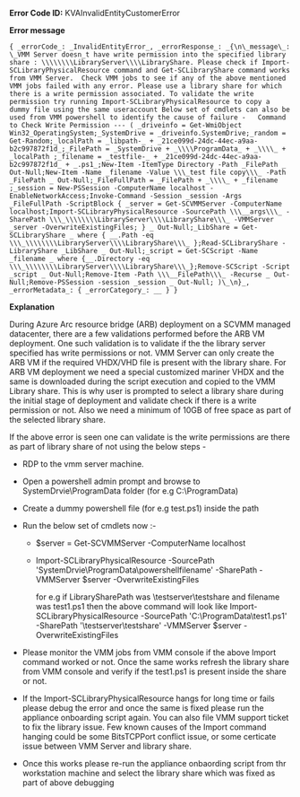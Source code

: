 **Error Code ID:** KVAInvalidEntityCustomerError

**Error message**
  
    { _errorCode_: _InvalidEntityError_, _errorResponse_: _{\n\_message\_: \_VMM Server doesn_t have write permission into the specified library share : \\\\\\\\LibraryServer\\\\LibraryShare. Please check if Import-SCLibraryPhysicalResource command and Get-SCLibraryShare command works from VMM Server.  Check VMM jobs to see if any of the above mentioned VMM jobs failed with any error. Please use a library share for which there is a write permission associated. To validate the write permission try running Import-SCLibraryPhysicalResource to copy a dummy file using the same useraccount Below set of cmdlets can also be used from VMM powershell to identify the cause of failure -   Command to Check Write Permission --- ( _driveinfo = Get-WmiObject Win32_OperatingSystem;_SystemDrive = _driveinfo.SystemDrive;_random = Get-Random;_localPath = _libpath-_ + _21ce099d-24dc-44ec-a9aa-b2c997872f1d_;_FilePath = _SystemDrive + _\\\\ProgramData_ + _\\\\_ + _localPath ;_filename = _testfile-_ + _21ce099d-24dc-44ec-a9aa-b2c997872f1d_ + _.ps1_;New-Item -ItemType Directory -Path _FilePath _ Out-Null;New-Item -Name _filename -Value \\\_test file copy\\\_ -Path _FilePath _ Out-Null;_FileFullPath = _FilePath + _\\\\_ + _filename ;_session = New-PSSession -ComputerName localhost -EnableNetworkAccess;Invoke-Command -Session _session -Args _FileFullPath -ScriptBlock { _server = Get-SCVMMServer -ComputerName localhost;Import-SCLibraryPhysicalResource -SourcePath \\\__args\\\_ -SharePath \\\_\\\\\\\\LibraryServer\\\\LibraryShare\\\_ -VMMServer _server -OverwriteExistingFiles; } _ Out-Null;_LibShare = Get-SCLibraryShare _ where { __.Path -eq \\\_\\\\\\\\LibraryServer\\\\LibraryShare\\\_ };Read-SCLibraryShare -LibraryShare _LibShare _ Out-Null;_script = Get-SCScript -Name _filename _ where {__.Directory -eq \\\_\\\\\\\\LibraryServer\\\\LibraryShare\\\_};Remove-SCScript -Script _script _ Out-Null;Remove-Item -Path \\\__FilePath\\\_ -Recurse _ Out-Null;Remove-PSSession -session _session _ Out-Null; )\_\n}_, _errorMetadata_: { _errorCategory_: __ } }


**Explanation**

During Azure Arc resource bridge (ARB) deployment on a SCVMM managed datacenter, there are a few validations performed before the ARB VM deployment. One such validation is to validate if the the library server specified has write permissions or not. VMM Server can only create the ARB VM if the required VHDX/VHD file is present with the library share. For ARB VM deployment we need a special customized mariner VHDX and the same is downloaded during the script execution and copied to the VMM Library share. This is why user is prompted to select a library share during the initial stage of deployment and validate check if there is a write permission or not. Also we need a minimum of 10GB of free space as part of the selected library share.

If the above error is seen one can validate is the write permissions are there as part of library share of not using the below steps -
- RDP to the vmm server machine.
- Open a powershell admin prompt and browse to SystemDrvie\ProgramData folder (for e.g C:\ProgramData)
- Create a dummy powershell file (for e.g test.ps1) inside the path
- Run the below set of cmdlets now :-
   - $server = Get-SCVMMServer -ComputerName localhost
   - Import-SCLibraryPhysicalResource -SourcePath 'SystemDrvie\ProgramData\powershellfilename' -SharePath <LibrarySharePath> -VMMServer $server -OverwriteExistingFiles
     
     for e.g if LibrarySharePath was \\testserver\testshare and filename was test1.ps1 then the above command will look like
     Import-SCLibraryPhysicalResource -SourcePath 'C:\ProgramData\test1.ps1' -SharePath '\\testserver\testshare' -VMMServer $server -OverwriteExistingFiles

- Please monitor the VMM jobs from VMM console if the above Import command worked or not. Once the same works refresh the library share from VMM console and verify if the test1.ps1 is present inside the share or not.

- If the Import-SCLibraryPhysicalResource hangs for long time or fails please debug the error and once the same is fixed please run the appliance onboarding script again. You can also file VMM support ticket to fix the library issue.
  Few known causes of the Import command hanging could be some BitsTCPPort conflict issue, or some certicate issue between VMM Server and library share.

- Once this works please re-run the appliance onbaording script from thr workstation machine and select the library share which was fixed as part of above debugging

